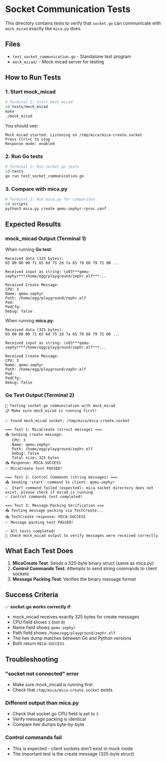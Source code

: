 # Socket Communication Tests

This directory contains tests to verify that `socket.go` can communicate with `mock_micad` exactly like `mica.py` does.

## Files

- `test_socket_communication.go` - Standalone test program
- `mock_micad/` - Mock micad server for testing

## How to Run Tests

### 1. Start mock_micad

```bash
# Terminal 1: Start mock_micad
cd tests/mock_micad
make
./mock_micad
```

You should see:
```
Mock micad started. Listening on /tmp/mica/mica-create.socket
Press Ctrl+C to stop
Response mode: enabled
```

### 2. Run Go tests

```bash
# Terminal 2: Run socket.go tests
cd tests
go run test_socket_communication.go
```

### 3. Compare with mica.py

```bash
# Terminal 3: Run mica.py for comparison
cd scripts
python3 mica.py create qemu-zephyr-rproc.conf
```

## Expected Results

### mock_micad Output (Terminal 1)

When running **Go test**:
```
Received data (325 bytes):
03 00 00 00 71 65 6d 75 2d 7a 65 70 68 79 72 00 ...

Received input as string: \x03***qemu-zephyr***/home/egg/playground/zephr.elf***...

Received Create Message:
CPU: 3
Name: qemu-zephyr
Path: /home/egg/playground/zephr.elf
Ped: 
PedCfg: 
Debug: false
```

When running **mica.py**:
```
Received data (325 bytes):
03 00 00 00 71 65 6d 75 2d 7a 65 70 68 79 72 00 ...

Received input as string: \x03***qemu-zephyr***/home/egg/playground/zephr.elf***...

Received Create Message:
CPU: 3
Name: qemu-zephyr
Path: /home/egg/playground/zephr.elf
Ped: 
PedCfg: 
Debug: false
```

### Go Test Output (Terminal 2)

```
🧪 Testing socket.go communication with mock_micad
📋 Make sure mock_micad is running first!

✅ Found mock_micad socket: /tmp/mica/mica-create.socket

=== Test 1: MicaCreate (struct message) ===
📤 Sending create message:
   CPU: 3
   Name: qemu-zephyr
   Path: /home/egg/playground/zephr.elf
   Debug: false
   Total size: 325 bytes
📥 Response: MICA-SUCCESS
✅ MicaCreate test PASSED!

=== Test 2: Control Commands (string messages) ===
📤 Sending 'start' command to client: qemu-zephyr
⚠️  Start command failed (expected): mica socket directory does not exist, please check if micad is running
✅ Control commands test completed!

=== Test 3: Message Packing Verification ===
📤 Testing message packing via TestCreate...
📥 TestCreate response: MICA-SUCCESS
✅ Message packing test PASSED!

✅ All tests completed!
📝 Check mock_micad output to verify messages were received correctly
```

## What Each Test Does

1. **MicaCreate Test**: Sends a 325-byte binary struct (same as mica.py)
2. **Control Commands Test**: Attempts to send string commands to client sockets
3. **Message Packing Test**: Verifies the binary message format

## Success Criteria

✅ **socket.go works correctly if**:
- mock_micad receives exactly 325 bytes for create messages
- CPU field shows `3` (not `0`)
- Name field shows `qemu-zephyr`
- Path field shows `/home/egg/playground/zephr.elf`
- The hex dump matches between Go and Python versions
- Both return `MICA-SUCCESS`

## Troubleshooting

### "socket not connected" error
- Make sure mock_micad is running first
- Check that `/tmp/mica/mica-create.socket` exists

### Different output than mica.py
- Check that socket.go CPU field is set to `3`
- Verify message packing is identical
- Compare hex dumps byte-by-byte

### Control commands fail
- This is expected - client sockets don't exist in mock mode
- The important test is the create message (325-byte struct) 